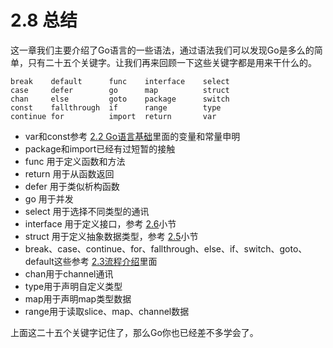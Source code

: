 # 2.8 总结

这一章我们主要介绍了Go语言的一些语法，通过语法我们可以发现Go是多么的简单，只有二十五个关键字。让我们再来回顾一下这些关键字都是用来干什么的。

	break    default      func    interface    select
	case     defer        go      map          struct
	chan     else         goto    package      switch
	const    fallthrough  if      range        type
	continue for          import  return       var

- var和const参考 [2.2 Go语言基础](./02.2.md)里面的变量和常量申明
- package和import已经有过短暂的接触
- func 用于定义函数和方法
- return 用于从函数返回
- defer 用于类似析构函数
- go 用于并发
- select 用于选择不同类型的通讯
- interface 用于定义接口，参考 [2.6](./02.6.md)小节
- struct 用于定义抽象数据类型，参考 [2.5](./02.5.md)小节
- break、case、continue、for、fallthrough、else、if、switch、goto、default这些参考 [2.3流程介绍](./02.3.md)里面
- chan用于channel通讯
- type用于声明自定义类型
- map用于声明map类型数据
- range用于读取slice、map、channel数据

上面这二十五个关键字记住了，那么Go你也已经差不多学会了。

